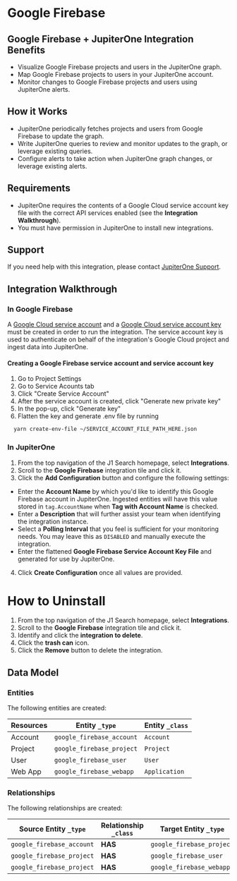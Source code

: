 # Google Firebase

## Google Firebase + JupiterOne Integration Benefits

- Visualize Google Firebase projects and users in the JupiterOne graph.
- Map Google Firebase projects to users in your JupiterOne account.
- Monitor changes to Google Firebase projects and users using JupiterOne alerts.

## How it Works

- JupiterOne periodically fetches projects and users from Google Firebase to
  update the graph.
- Write JupiterOne queries to review and monitor updates to the graph, or
  leverage existing queries.
- Configure alerts to take action when JupiterOne graph changes, or leverage
  existing alerts.

## Requirements

- JupiterOne requires the contents of a Google Cloud service account key file
  with the correct API services enabled (see the **Integration Walkthrough**).
- You must have permission in JupiterOne to install new integrations.

## Support

If you need help with this integration, please contact
[JupiterOne Support](https://support.jupiterone.io).

## Integration Walkthrough

### In Google Firebase

A
[Google Cloud service account](https://cloud.google.com/iam/docs/creating-managing-service-accounts)
and a
[Google Cloud service account key](https://cloud.google.com/iam/docs/creating-managing-service-account-keys)
must be created in order to run the integration. The service account key is used
to authenticate on behalf of the integration's Google Cloud project and ingest
data into JupiterOne.

#### Creating a Google Firebase service account and service account key

1. Go to Project Settings
2. Go to Service Acounts tab
3. Click "Create Service Account"
4. After the service account is created, click "Generate new private key"
5. In the pop-up, click "Generate key"
6. Flatten the key and generate .env file by running

```bash
  yarn create-env-file ~/SERVICE_ACCOUNT_FILE_PATH_HERE.json
```

### In JupiterOne

1. From the top navigation of the J1 Search homepage, select **Integrations**.
2. Scroll to the **Google Firebase** integration tile and click it.
3. Click the **Add Configuration** button and configure the following settings:

- Enter the **Account Name** by which you'd like to identify this Google
  Firebase account in JupiterOne. Ingested entities will have this value stored
  in `tag.AccountName` when **Tag with Account Name** is checked.
- Enter a **Description** that will further assist your team when identifying
  the integration instance.
- Select a **Polling Interval** that you feel is sufficient for your monitoring
  needs. You may leave this as `DISABLED` and manually execute the integration.
- Enter the flattened **Google Firebase Service Account Key File** and generated
  for use by JupiterOne.

4. Click **Create Configuration** once all values are provided.

# How to Uninstall

1. From the top navigation of the J1 Search homepage, select **Integrations**.
2. Scroll to the **Google Firebase** integration tile and click it.
3. Identify and click the **integration to delete**.
4. Click the **trash can** icon.
5. Click the **Remove** button to delete the integration.

<!-- {J1_DOCUMENTATION_MARKER_START} -->
<!--
********************************************************************************
NOTE: ALL OF THE FOLLOWING DOCUMENTATION IS GENERATED USING THE
"j1-integration document" COMMAND. DO NOT EDIT BY HAND! PLEASE SEE THE DEVELOPER
DOCUMENTATION FOR USAGE INFORMATION:

https://github.com/JupiterOne/sdk/blob/main/docs/integrations/development.md
********************************************************************************
-->

## Data Model

### Entities

The following entities are created:

| Resources | Entity `_type`            | Entity `_class` |
| --------- | ------------------------- | --------------- |
| Account   | `google_firebase_account` | `Account`       |
| Project   | `google_firebase_project` | `Project`       |
| User      | `google_firebase_user`    | `User`          |
| Web App   | `google_firebase_webapp`  | `Application`   |

### Relationships

The following relationships are created:

| Source Entity `_type`     | Relationship `_class` | Target Entity `_type`     |
| ------------------------- | --------------------- | ------------------------- |
| `google_firebase_account` | **HAS**               | `google_firebase_project` |
| `google_firebase_project` | **HAS**               | `google_firebase_user`    |
| `google_firebase_project` | **HAS**               | `google_firebase_webapp`  |

<!--
********************************************************************************
END OF GENERATED DOCUMENTATION AFTER BELOW MARKER
********************************************************************************
-->
<!-- {J1_DOCUMENTATION_MARKER_END} -->
